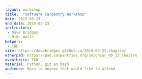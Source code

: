 ```yaml
---
layout: workshop
title:	"Software Carpentry Workshop"
date: 2019-05-23
end_date: 2019-05-23
instructors:
 - Dave Bridges
 - Mike Wolfe
helpers:
 - TBD
site: https://davebridges.github.io/2019-05-23-shapiro/
etherpad: https://pad.carpentries.org/umichswc_05_23_shapiro
eventbrite: TBD
material: Python, git an bash
audience: Open to anyone that would like to attend.
---
```

